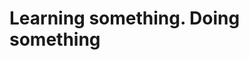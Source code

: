 # Learning something. Doing something


<!--
Жесть
I'm Learning Python and I don't know what's going on here.
Some of my contacts: 
* VK - https://vk.com/artematrr
* Stepik - https://stepik.org/users/399077535
-->
